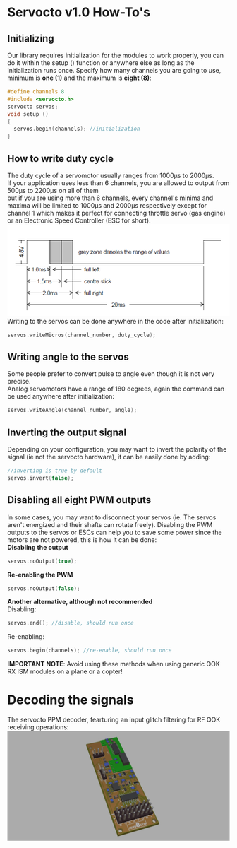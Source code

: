 # Servocto v1.0 How-To's<br>

## Initializing<br>
Our library requires initialization for the modules to work properly, you can do it within the setup () function or anywhere else as long as the initialization runs once.
Specify how many channels you are going to use, minimum is **one (1)** and the maximum is **eight (8)**:<br>
``` cpp
#define channels 8
#include <servocto.h>
servocto servos;
void setup ()
{
  servos.begin(channels); //initialization
}
```

## How to write duty cycle<br>
The duty cycle of a servomotor usually ranges from 1000µs to 2000µs.<br>
If your application uses less than 6 channels, you are allowed to output from 500µs to 2200µs on all of them<br>
but if you are using more than 6 channels, every channel's minima and maxima will be limited to 1000µs and 2000µs respectively except for channel 1
which makes it perfect for connecting throttle servo (gas engine) or an Electronic Speed Controller (ESC for short). <br>
![Servomotor timing diagram, from M.E.C. Technical Note](https://github.com/Namixaridam/Servocto/blob/main/images/servo.png)<br>
Writing to the servos can be done anywhere in the code after initialization:
``` cpp
servos.writeMicros(channel_number, duty_cycle);
```

## Writing angle to the servos<br>
Some people prefer to convert pulse to angle even though it is not very precise.<br>
Analog servomotors have a range of 180 degrees, again the command can be used anywhere after initialization:<br>  
``` cpp
servos.writeAngle(channel_number, angle);
```
## Inverting the output signal
  Depending on your configuration, you may want to invert the polarity of the signal (ie not the servocto hardware), it can be easily done by adding:
``` cpp
//inverting is true by default
servos.invert(false); 
```

## Disabling all eight PWM outputs<br> 
In some cases, you may want to disconnect your servos (ie. The servos aren't energized and their shafts can rotate freely). Disabling the PWM outputs to the servos or ESCs can help you to save some power since the motors are not powered, this is how it can be done:<br>
   **Disabling the output**<br>
``` cpp
servos.noOutput(true);
```

   **Re-enabling the PWM**<br>
``` cpp
servos.noOutput(false);
```

  **Another alternative, although not recommended**<br>
Disabling:<br>
``` cpp
servos.end(); //disable, should run once
```
Re-enabling:<br>
``` cpp
servos.begin(channels); //re-enable, should run once
```
**IMPORTANT NOTE**: Avoid using these methods when using generic OOK RX ISM modules on a plane or a copter!<br>
 
 
# Decoding the signals<br> 
The servocto PPM decoder, fearturing an input glitch filtering for RF OOK receiving operations:
![Decoder for Servocto](https://github.com/Namixaridam/Servocto/blob/main/images/nanoRF.jpg)<br>
